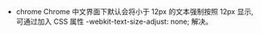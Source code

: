+ chrome
Chrome 中文界面下默认会将小于 12px 的文本强制按照 12px 显示,  
可通过加入 CSS 属性 -webkit-text-size-adjust: none; 解决。
